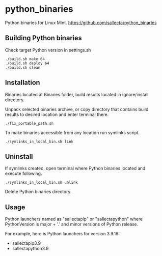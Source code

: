 # python_binaries

Python binaries for Linux Mint.
https://github.com/sallecta/python_binaries


## Building Python binaries

Check target Python version in settings.sh 

```
./build.sh make 64
./build.sh deploy 64
./build.sh clean
```


## Installation

Binaries located at Binaries folder, build results located 
in ignore/install directory.

Unpack selected binaries archive, or copy directory that contains 
build results 
to desired location and enter terminal there.
```
./fix_portable_path.sh 

```
To make binaries accessible from any location run symlinks script.

```
./symlinks_in_local_bin.sh link

```


## Uninstall

If symlinks created, open terminal where Python binaries located 
and execute following.

```
./symlinks_in_local_bin.sh unlink

```
Delete Python binaries directory.


## Usage

Python launchers named as "sallectapip<PythonVersion>" or
"sallectapython<PythonVersion>" 
where PythonVersion is major + '.' and minor versions of Python release. 

For example, here is Python launchers for version 3.9.16:
- sallectapip3.9
- sallectapython3.9 
